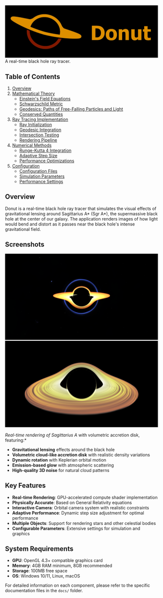 ![Logo](Branding/Logo-Black.jpg)
A real-time black hole ray tracer.

## Table of Contents

1. [Overview](#overview)
2. [Mathematical Theory](docs/mathematical-theory.md)
   - [Einstein's Field Equations](docs/mathematical-theory.md#einsteins-field-equations)
   - [Schwarzschild Metric](docs/mathematical-theory.md#schwarzschild-metric)
   - [Geodesics: Paths of Free-Falling Particles and Light](docs/mathematical-theory.md#geodesics-paths-of-free-falling-particles-and-light)
   - [Conserved Quantities](docs/mathematical-theory.md#conserved-quantities)
3. [Ray Tracing Implementation](docs/ray-tracing-implementation.md)
   - [Ray Initialization](docs/ray-tracing-implementation.md#1-ray-initialization)
   - [Geodesic Integration](docs/ray-tracing-implementation.md#2-geodesic-integration)
   - [Intersection Testing](docs/ray-tracing-implementation.md#3-intersection-testing)
   - [Rendering Pipeline](docs/ray-tracing-implementation.md#4-rendering)
4. [Numerical Methods](docs/numerical-methods.md)
   - [Runge-Kutta 4 Integration](docs/numerical-methods.md#runge-kutta-4-rk4-integration--explained)
   - [Adaptive Step Size](docs/numerical-methods.md#adaptive-step-size)
   - [Performance Optimizations](docs/numerical-methods.md#performance-optimizations)
5. [Configuration](docs/configuration.md)
   - [Configuration Files](docs/configuration.md#configuration-files)
   - [Simulation Parameters](docs/configuration.md#simulation-parameters)
   - [Performance Settings](docs/configuration.md#performance-settings)

## Overview

Donut is a real-time black hole ray tracer that simulates the visual effects of gravitational lensing around Sagittarius A* (Sgr A*), the supermassive black hole at the center of our galaxy. The application renders images of how light would bend and distort as it passes near the black hole's intense gravitational field.

## Screenshots

![Black Hole with Accretion Disk](Branding/Screenshot1.png)
![Black hole with HDRI](Branding/Screenshot2.png)

*Real-time rendering of Sagittarius A* with volumetric accretion disk, featuring:*

- **Gravitational lensing** effects around the black hole
- **Volumetric cloud-like accretion disk** with realistic density variations
- **Dynamic rotation** with Keplerian orbital motion
- **Emission-based glow** with atmospheric scattering
- **High-quality 3D noise** for natural cloud patterns

## Key Features

- **Real-time Rendering**: GPU-accelerated compute shader implementation
- **Physically Accurate**: Based on General Relativity equations
- **Interactive Camera**: Orbital camera system with realistic constraints
- **Adaptive Performance**: Dynamic step size adjustment for optimal performance
- **Multiple Objects**: Support for rendering stars and other celestial bodies
- **Configurable Parameters**: Extensive settings for simulation and graphics

## System Requirements

- **GPU**: OpenGL 4.3+ compatible graphics card
- **Memory**: 4GB RAM minimum, 8GB recommended
- **Storage**: 100MB free space
- **OS**: Windows 10/11, Linux, macOS

For detailed information on each component, please refer to the specific documentation files in the `docs/` folder.
